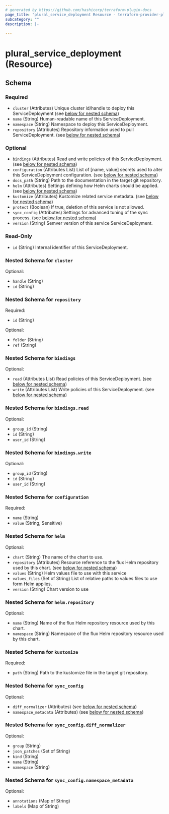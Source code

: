 ```yaml
---
# generated by https://github.com/hashicorp/terraform-plugin-docs
page_title: "plural_service_deployment Resource - terraform-provider-plural"
subcategory: ""
description: |-
  
---
```


# plural_service_deployment (Resource)





<!-- schema generated by tfplugindocs -->
## Schema

### Required

- `cluster` (Attributes) Unique cluster id/handle to deploy this ServiceDeployment (see [below for nested schema](#nestedatt--cluster))
- `name` (String) Human-readable name of this ServiceDeployment.
- `namespace` (String) Namespace to deploy this ServiceDeployment.
- `repository` (Attributes) Repository information used to pull ServiceDeployment. (see [below for nested schema](#nestedatt--repository))

### Optional

- `bindings` (Attributes) Read and write policies of this ServiceDeployment. (see [below for nested schema](#nestedatt--bindings))
- `configuration` (Attributes List) List of [name, value] secrets used to alter this ServiceDeployment configuration. (see [below for nested schema](#nestedatt--configuration))
- `docs_path` (String) Path to the documentation in the target git repository.
- `helm` (Attributes) Settings defining how Helm charts should be applied. (see [below for nested schema](#nestedatt--helm))
- `kustomize` (Attributes) Kustomize related service metadata. (see [below for nested schema](#nestedatt--kustomize))
- `protect` (Boolean) If true, deletion of this service is not allowed.
- `sync_config` (Attributes) Settings for advanced tuning of the sync process. (see [below for nested schema](#nestedatt--sync_config))
- `version` (String) Semver version of this service ServiceDeployment.

### Read-Only

- `id` (String) Internal identifier of this ServiceDeployment.

<a id="nestedatt--cluster"></a>
### Nested Schema for `cluster`

Optional:

- `handle` (String)
- `id` (String)


<a id="nestedatt--repository"></a>
### Nested Schema for `repository`

Required:

- `id` (String)

Optional:

- `folder` (String)
- `ref` (String)


<a id="nestedatt--bindings"></a>
### Nested Schema for `bindings`

Optional:

- `read` (Attributes List) Read policies of this ServiceDeployment. (see [below for nested schema](#nestedatt--bindings--read))
- `write` (Attributes List) Write policies of this ServiceDeployment. (see [below for nested schema](#nestedatt--bindings--write))

<a id="nestedatt--bindings--read"></a>
### Nested Schema for `bindings.read`

Optional:

- `group_id` (String)
- `id` (String)
- `user_id` (String)


<a id="nestedatt--bindings--write"></a>
### Nested Schema for `bindings.write`

Optional:

- `group_id` (String)
- `id` (String)
- `user_id` (String)



<a id="nestedatt--configuration"></a>
### Nested Schema for `configuration`

Required:

- `name` (String)
- `value` (String, Sensitive)


<a id="nestedatt--helm"></a>
### Nested Schema for `helm`

Optional:

- `chart` (String) The name of the chart to use.
- `repository` (Attributes) Resource reference to the flux Helm repository used by this chart. (see [below for nested schema](#nestedatt--helm--repository))
- `values` (String) Helm values file to use with this service
- `values_files` (Set of String) List of relative paths to values files to use form Helm applies.
- `version` (String) Chart version to use

<a id="nestedatt--helm--repository"></a>
### Nested Schema for `helm.repository`

Optional:

- `name` (String) Name of the flux Helm repository resource used by this chart.
- `namespace` (String) Namespace of the flux Helm repository resource used by this chart.



<a id="nestedatt--kustomize"></a>
### Nested Schema for `kustomize`

Required:

- `path` (String) Path to the kustomize file in the target git repository.


<a id="nestedatt--sync_config"></a>
### Nested Schema for `sync_config`

Optional:

- `diff_normalizer` (Attributes) (see [below for nested schema](#nestedatt--sync_config--diff_normalizer))
- `namespace_metadata` (Attributes) (see [below for nested schema](#nestedatt--sync_config--namespace_metadata))

<a id="nestedatt--sync_config--diff_normalizer"></a>
### Nested Schema for `sync_config.diff_normalizer`

Optional:

- `group` (String)
- `json_patches` (Set of String)
- `kind` (String)
- `name` (String)
- `namespace` (String)


<a id="nestedatt--sync_config--namespace_metadata"></a>
### Nested Schema for `sync_config.namespace_metadata`

Optional:

- `annotations` (Map of String)
- `labels` (Map of String)
